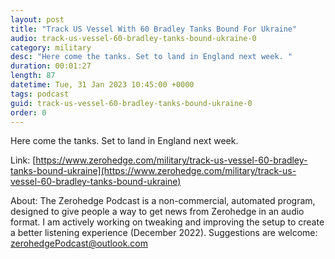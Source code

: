 ```yaml
---
layout: post
title: "Track US Vessel With 60 Bradley Tanks Bound For Ukraine"
audio: track-us-vessel-60-bradley-tanks-bound-ukraine-0
category: military
desc: "Here come the tanks. Set to land in England next week. "
duration: 00:01:27
length: 87
datetime: Tue, 31 Jan 2023 10:45:00 +0000
tags: podcast
guid: track-us-vessel-60-bradley-tanks-bound-ukraine-0
order: 0
---
```

Here come the tanks. Set to land in England next week. 

Link: [https://www.zerohedge.com/military/track-us-vessel-60-bradley-tanks-bound-ukraine](https://www.zerohedge.com/military/track-us-vessel-60-bradley-tanks-bound-ukraine)

About: The Zerohedge Podcast is a non-commercial, automated program, designed to give people a way to get news from Zerohedge in an audio format.  I am actively working on tweaking and improving the setup to create a better listening experience (December 2022).  Suggestions are welcome: [zerohedgePodcast@outlook.com](mailto:zerohedgePodcast@outlook.com)